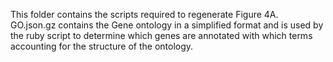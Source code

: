 This folder contains the scripts required to regenerate Figure 4A.
GO.json.gz contains the Gene ontology in a simplified format and is used by the ruby script to determine 
which genes are annotated with which terms accounting for the structure of the ontology.